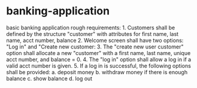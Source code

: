 # banking-application
basic banking application
rough requirements:
    1. Customers shall be defined by the structure "customer" with attributes for first name, last name, acct number, balance
    2. Welcome screen shall have two options: "Log in" and "Create new customer:
    3. The "create new user customer" option shall allocate a new "customer" with a first name, last name, unique acct number,
       and balance = 0.
    4. The "log in" option shall allow a log in if a valid acct number is given.
    5. If a log in is successful, the following options shall be provided:
        a. deposit money
        b. withdraw money if there is enough balance
        c. show balance
        d. log out
  
